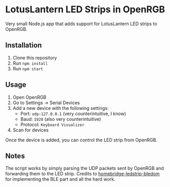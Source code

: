 # LotusLantern LED Strips in OpenRGB

Very small Node.js app that adds support for LotusLantern LED strips to OpenRGB.

## Installation

1. Clone this repository
2. Run `npm install`
3. Run `npm start`

## Usage

1. Open OpenRGB
2. Go to Settings -> Serial Devices
3. Add a new device with the following settings:
   - Port: `udp:127.0.0.1` (very counterintuitive, I know)
   - Baud: `1920` (also very counterintuitive)
   - Protocol: `Keyboard Visualizer`
4. Scan for devices 

Once the device is added, you can control the LED strip from OpenRGB.

## Notes

The script works by simply parsing the UDP packets sent by OpenRGB and forwarding them to the LED strip.
Credits to [homebridge-ledstrip-bledom](https://github.com/bjclopes/homebridge-ledstrip-bledom) for implementing the BLE part and all the hard work.
